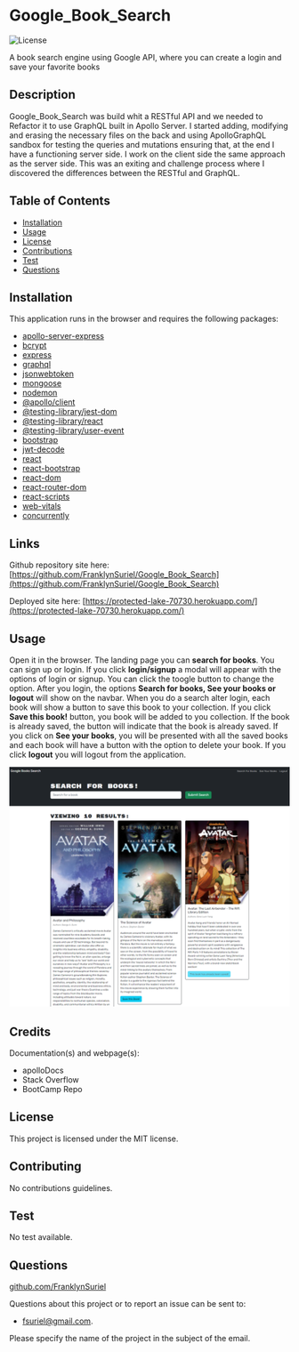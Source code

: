 # Google_Book_Search

![License](https://img.shields.io/badge/license-MIT-green)

A book search engine using Google API, where you can create a login and save your favorite books

## Description

Google_Book_Search was build whit a RESTful API and we needed to Refactor it to use GraphQL built in Apollo Server. I started adding, modifying and erasing the necessary files on the back and using ApolloGraphQL sandbox for testing the queries and mutations ensuring that, at the end I have a functioning server side. I work on the client side the same approach as the server side. This was an exiting and challenge process where I discovered the differences between the RESTful and GraphQL. 

## Table of Contents

  - [Installation](#Installation)
  - [Usage](#Usage)
  - [License](#License)
  - [Contributions](#Contributions)
  - [Test](#Test)
  - [Questions](#Questions)

## Installation

This application runs in the browser and requires the following packages:
- [apollo-server-express](https://www.npmjs.com/package/apollo-server-express)
- [bcrypt](https://www.npmjs.com/package/bcrypt)
- [express](https://www.npmjs.com/package/express)
- [graphql](https://www.npmjs.com/package/graphql)
- [jsonwebtoken](https://www.npmjs.com/package/jsonwebtoken)
- [mongoose](https://www.npmjs.com/package/mongoose)
- [nodemon](https://www.npmjs.com/package/nodemon)
- [@apollo/client](https://www.npmjs.com/package/@apollo/client)
- [@testing-library/jest-dom](https://www.npmjs.com/package/@testing-library/jest-dom)
- [@testing-library/react](https://www.npmjs.com/package/@testing-library/react)
- [@testing-library/user-event](https://www.npmjs.com/package/@testing-library/user-event)
- [bootstrap](https://www.npmjs.com/package/bootstrap)
- [jwt-decode](https://www.npmjs.com/package/jwt-decode)
- [react](https://www.npmjs.com/package/react)
- [react-bootstrap](https://www.npmjs.com/package/react-bootstrap)
- [react-dom](https://www.npmjs.com/package/react-dom)
- [react-router-dom](https://www.npmjs.com/package/react-router-dom)
- [react-scripts](https://www.npmjs.com/package/react-scripts)
- [web-vitals](https://www.npmjs.com/package/web-vitals)
- [concurrently](https://www.npmjs.com/package/concurrently)


## Links

Github repository site here: [https://github.com/FranklynSuriel/Google_Book_Search](https://github.com/FranklynSuriel/Google_Book_Search)

Deployed site here: [https://protected-lake-70730.herokuapp.com/](https://protected-lake-70730.herokuapp.com/)

## Usage

Open it in the browser. The landing page you can **search for books**. You can sign up or login. If you click **login/signup** a modal will appear with the options of login or signup. You can click the toogle button to change the option. After you login, the options **Search for books, See your books or logout** will show on the navbar. When you do a search alter login, each book will show a button to save this book to your collection. If you click **Save this book!** button, you book will be added to you collection. If the book is already saved, the button will indicate that the book is already saved. If you click on **See your books**, you will be presented with all the saved books and each book will have a button with the option to delete your book. If you click **logout** you will logout from the application.

![Google_Book_Search](./client/public/Google_Search_Book.png)

## Credits

Documentation(s) and webpage(s):

- apolloDocs
- Stack Overflow
- BootCamp Repo


## License

This project is licensed under the MIT license.

## Contributing

No contributions guidelines.

## Test

No test available.

## Questions

[github.com/FranklynSuriel](https://github.com/FranklynSuriel)

Questions about this project or to report an issue can be sent to:

- fsuriel@gmail.com. 

Please specify the name of the project in the subject of the email.
